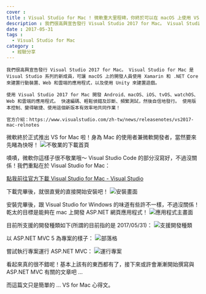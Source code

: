 ```yaml
---
cover :
title : Visual Studio for Mac ! 微軟重大里程碑，你終於可以在 macOS 上使用 VS 了！
description : 我們很高興宣告發行 Visual Studio 2017 for Mac。 Visual Studio for Mac 是 Visual Studio 系列的新成員，可讓 macOS 上的開發人員使用 Xamarin 和 .NET Core 來建置行動裝置、Web 和雲端的應用程式，以及使用 Unity 來建置遊戲 ...
date : 2017-05-31
tags :
  - Visual Studio for Mac
category :
  - 經驗分享
---
```


```
我們很高興宣告發行 Visual Studio 2017 for Mac。 Visual Studio for Mac 是 Visual Studio 系列的新成員，可讓 macOS 上的開發人員使用 Xamarin 和 .NET Core 來建置行動裝置、Web 和雲端的應用程式，以及使用 Unity 來建置遊戲。

使用 Visual Studio 2017 for Mac 開發 Android、macOS、iOS、tvOS、watchOS、Web 和雲端的應用程式。 快速編碼、輕鬆偵錯及診斷、頻繁測試，然後自信地發行。 使用版本控制、變得敏捷、使用這個新版本有效率地共同作業！

官方介紹：https://www.visualstudio.com/zh-tw/news/releasenotes/vs2017-mac-relnotes
```

微軟終於正式推出 VS for Mac 啦！身為 Mac 的使用者兼微軟開發者，當然要來先睹為快呀！
    ![不敬業的下載首頁](http://imgur.com/04xl9bL.png)



嘖嘖，微軟你這樣子很不敬業哦～ Visual Studio Code 的部分沒寫好，不過沒關係！我們重點在於 Visual Studio for Mac：

[點我前往官方下載 Visual Studio for Mac - Visual Studio](https://www.visualstudio.com/zh-hant/vs/visual-studio-mac/)



下載完畢後，就很直覺的直接開始安裝吧！
    ![安裝畫面](http://imgur.com/pnNa4W2.png)



安裝完畢後，跟 Visual Studio for Windows 的味道有些許不一樣，不過沒關係！乾太的目標是能夠在 mac 上開發 ASP.NET 網頁應用程式！
    ![應用程式主畫面](http://imgur.com/iqj3uSj.png)



目前所支援的開發種類如下(所謂的目前指的是 2017/05/31)：
    ![支援開發種類](http://imgur.com/rBhWxU1.png)



以 ASP.NET MVC 5 為專案的樣子：
    ![部落格](http://imgur.com/Hxwz3Id.png)



嘗試執行專案運行 ASP.NET MVC：
    ![運行專案](http://imgur.com/zhGHQHX.png)



看起來真的很不錯呢！基本上該有的東西都有了，接下來或許會漸漸開始撰寫與 ASP.NET MVC 有關的文章吧 ...

而這篇文只是簡單的 ... VS for Mac 心得文。